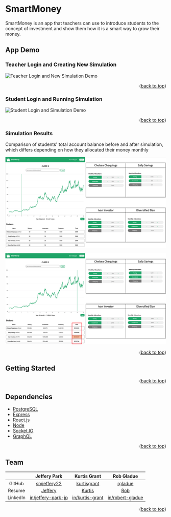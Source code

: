 <div id="top"></div>

# **SmartMoney**

SmartMoney is an app that teachers can use to introduce students to the concept of investment and show them how it is a smart way to grow their money.

## **App Demo**

### Teacher Login and Creating New Simulation

![Teacher Login and New Simulation Demo](docs/1_Teacher_Login_New_Sim.gif)

<p align="right">(<a href="#top">back to top</a>)</p>

### Student Login and Running Simulation

![Student Login and Simulation Demo](docs/2_Student_Login_Sim.gif)

<p align="right">(<a href="#top">back to top</a>)</p>

### Simulation Results

Comparison of students' total account balance before and after simulation, which differs depending on how they allocated their money monthly

![Before Simulation](docs/3_Before_Sim.png)

![After Simulation](docs/4_After_Sim.png)

<p align="right">(<a href="#top">back to top</a>)</p>

## Getting Started



<p align="right">(<a href="#top">back to top</a>)</p>

## Dependencies

* [PostgreSQL](https://www.postgresql.org/)
* [Express](https://expressjs.com/)
* [React.js](https://reactjs.org/)
* [Node](https://nodejs.org/en/)
* [Socket.IO](https://socket.io/)
* [GraphQL](https://graphql.org/)

<p align="right">(<a href="#top">back to top</a>)</p>

## Team

|| **Jeffery Park** | **Kurtis Grant** | **Rob Gladue** |
| :---: | :---: | :---: | :---: |
| GitHub | [smjeffery22](https://github.com/smjeffery22) | [kurtisgrant](https://github.com/kurtisgrant) | [rgladue](https://github.com/rgladue) |
| Resume | [Jeffery](https://resume.creddle.io/resume/66ftukuaggu) | [Kurtis](https://resume.creddle.io/resume/hzvbxzuacop) | [Rob](https://docs.google.com/document/d/1jdIRz-JX602jj6sykefnLVxy680dyEF_/edit?usp=sharing&ouid=115984325978150255813&rtpof=true&sd=true) |
| LinkedIn | [in/jeffery-park-jp](https://www.linkedin.com/in/jeffery-park-jp) | [in/kurtis-grant](https://github.com/kurtisgrant) | [in/robert-gladue](https://www.linkedin.com/in/robert-gladue) |

<p align="right">(<a href="#top">back to top</a>)</p>